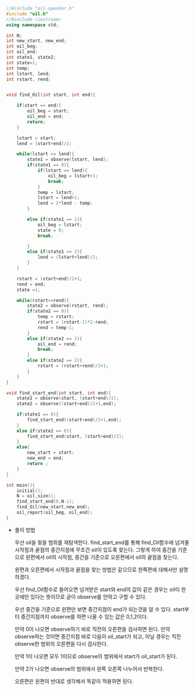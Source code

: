```c++
//#include "oil-openVer.h"
#include "oil.h"
//#include <iostream>
using namespace std;

int N;
int new_start, new_end;
int oil_beg;
int oil_end;
int state1, state2;
int state=1;
int temp;
int lstart, lend;
int rstart, rend;


void find_Oil(int start, int end){

    if(start == end){
        oil_beg = start;
        oil_end = end;
        return;
    }

    lstart = start;
    lend = (start+end)/2;

    while(lstart <= lend){
        state1 = observe(lstart, lend);
        if(state1 == 0){
            if(lstart == lend){
                oil_beg = lstart+1;
                break;
            }
            temp = lstart;
            lstart = lend+1;
            lend = 2*lend - temp;
        }

        else if(state1 == 1){
            oil_beg = lstart;
            state = 0;
            break;

        }
        else if(state1 == 2){
            lend = (lstart+lend)/2;
        }
    }

    rstart = (start+end)/2+1;
    rend = end;
    state =1;

    while(rstart<=rend){
        state2 = observe(rstart, rend);
        if(state2 == 0){
            temp = rstart;
            rstart = (rstart-1)*2-rend;
            rend = temp-1;
        }
        else if(state2 == 1){
            oil_end = rend;
            break;
        }
        else if(state2 == 2){
            rstart = (rstart+rend)/2+1;
        }
    }
}

void find_start_end(int start, int end){
    state1 = observe(start, (start+end)/2);
    state2 = observe((start+end)/2+1,end);

    if(state1 == 0){
        find_start_end((start+end)/2+1,end);
    }
    else if(state2 == 0){
        find_start_end(start, (start+end)/2);
    }
    else{
        new_start = start;
        new_end = end;
        return ;
    }
}

int main(){
    initial();
    N = oil_size();
    find_start_end(0,N-1);
    find_Oil(new_start,new_end);
    oil_report(oil_beg, oil_end);
}

```

+ 풀이 방법

  우선 oil을 찾을 범위를 재탐색한다. find_start_end를 통해 find_Oil함수에 넘겨줄 시작점과 끝점의 중간지점에 무조건 oil이 있도록 찾는다. 그렇게 하여 중간을 기준으로 왼편에서 oil의 시작점, 중간을 기준으로 오른편에서 oil의 끝점을 찾는다. 

  왼편과 오른편에서 시작점과 끝점을 찾는 방법은 같으므로 한쪽편에 대해서만 설명하겠다.

  우선 find_Oil함수로 들어오면 넘겨받은 start와 end의 값이 같은 경우는 oil이 한곳에만 있다는 뜻이므로 굳이 observe를 안하고 구할 수 있다.

  우선 중간을 기준으로 왼편만 보면 중간지점이 end가 되는것을 알 수 있다. start부터 중간지점까지 observe를 하면 나올 수 있는 값은 0,1,2이다.

  만약 0이 나오면 observe하기 바로 직전의 오른편을 검사하면 된다. 만약 observe하는 것이면 중간지점 바로 다음이 oil_start가 되고,  아닐 경우는 직전 observe한 범위의 오른편을 다시 검사한다.

  만약 1이 나오면 모두 1이므로 observe의 범위에서 start가 oil_start가 된다.

  만약 2가 나오면 observe의 범위에서 왼쪽 오른쪽 나누어서 반복한다.

  오른편은 왼편의 반대로 생각해서 똑같이 적용하면 된다.


